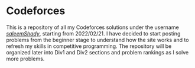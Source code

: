 # Codeforces
This is a repository of all my Codeforces solutions under the username
*[saleemShady](https://codeforces.com/profile/saleemShady)*, 
starting from 2022/02/21. I have decided to start posting problems from
the beginner stage to understand how the site works and to refresh my skills
in competitive programming. The repository will be organized later into Div1
and Div2 sections and problem rankings as I solve more problems.
